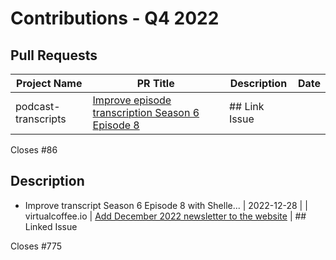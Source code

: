 # Contributions - Q4 2022

## Pull Requests

| Project Name | PR Title | Description | Date |
|---|---|---|---|
| podcast-transcripts | [Improve episode transcription Season 6 Episode 8](https://github.com/Virtual-Coffee/podcast-transcripts/pull/87) | ## Link Issue Closes #86    ## Description  - Improve transcript Season 6 Episode 8 with Shelle... | 2022-12-28 |
| virtualcoffee.io | [Add December 2022 newsletter to the website](https://github.com/Virtual-Coffee/virtualcoffee.io/pull/776) | ## Linked Issue  Closes #775   <!--  If you have a pull request related to a current issue ple... | 2022-12-15 |
| virtualcoffee.io | [Update events page with recorded events section](https://github.com/Virtual-Coffee/virtualcoffee.io/pull/763) | ## Linked Issue  Closes #752   <!--  If you have a pull request related to a current issue ple... | 2022-12-07 |
| podcast-transcripts | [Improve episode transcription Season 3 Episode 3](https://github.com/Virtual-Coffee/podcast-transcripts/pull/85) | ## Link Issue Closes #57   ## Description  - Improve transcript Season 3 Episode 3 with Ayu Adi... | 2022-11-25 |
| podcast-transcripts | [Improve episode transcription Season 6 Episode 7](https://github.com/Virtual-Coffee/podcast-transcripts/pull/84) | ## Link Issue Closes #39   ## Description  - Improve transcript Season 6 Episode 7 with Ryan Ka... | 2022-11-11 |
| virtualcoffee.io | [Add November 2022 newsletter to the website](https://github.com/Virtual-Coffee/virtualcoffee.io/pull/745) | ## Linked Issue  Closes #742   <!--  If you have a pull request related to a current issue ple... | 2022-11-06 |
| virtualcoffee.io | [Convert `newsletters.js` to TypeScript](https://github.com/Virtual-Coffee/virtualcoffee.io/pull/728) | ## Linked Issue  Closes #688   <!--  If you have a pull request related to a current issue ple... | 2022-10-21 |
| virtualcoffee.io | [Fix links on Table of Content in CONTRIBUTING.md](https://github.com/Virtual-Coffee/virtualcoffee.io/pull/708) | ## Linked Issue  Closes #707  <!--  If you have a pull request related to a current issue plea... | 2022-10-14 |
| se-unlocked | [Improve transcript 65 Harshit Chitalia](https://github.com/mgreiler/se-unlocked/pull/156) | ## Issue Link  Closes #146  ## Description  - Improve transcript Episode 65 with Harshit Chita... | 2022-10-14 |
| virtualcoffee.io | [Update CONTRIBUTING and README files](https://github.com/Virtual-Coffee/virtualcoffee.io/pull/702) | ## Linked Issue  Closes #699   <!--  If you have a pull request related to a current issue ple... | 2022-10-13 |
| podcast-transcripts | [Improve transcript Season 4 Episode 2](https://github.com/Virtual-Coffee/podcast-transcripts/pull/83) | ## Description  - Improve transcript Season 4 Episode 2 with Todd Libby. - Run `yarn check-srt` a... | 2022-10-12 |
| podcast-transcripts | [Update Podcast Docs](https://github.com/Virtual-Coffee/podcast-transcripts/pull/81) | ## Links Closes #80   ## Description  - Replace `yarn srt-check` with `yarn check-srt` in the `... | 2022-10-10 |
| podcast-transcripts | [Improve episode transcription Season 5 Special Kirk Day (5_999.srt)](https://github.com/Virtual-Coffee/podcast-transcripts/pull/79) | ## Links Closes #45   ## Description - Improve transcript Season 5 Special Kirk Day episode. - ... | 2022-10-10 |
| virtualcoffee.io | [Add Code of Conduct link to the footer](https://github.com/Virtual-Coffee/virtualcoffee.io/pull/668) | ## Linked Issue  Closes #653  <!--  If you have a pull request related to a current issue plea... | 2022-10-05 |
| virtualcoffee.io | [Add Hacktoberfest 2022 badge to profile](https://github.com/Virtual-Coffee/virtualcoffee.io/pull/658) | * Add flare * Edit Hashnode's username  ## Linked Issue  #643   <!--  If you have a pull re... | 2022-10-04 |
| virtualcoffee.io | [Add October 2022 newsletter to website](https://github.com/Virtual-Coffee/virtualcoffee.io/pull/657) | ## Linked Issue  Closes #644   <!--  If you have a pull request related to a current issue ple... | 2022-10-04 |
| podcast-transcripts | [Improve episode transcription Season 6 Episode 8](https://github.com/Virtual-Coffee/podcast-transcripts/pull/87) | ## Link Issue Closes #86    ## Description  - Improve transcript Season 6 Episode 8 with Shelle... | 2022-12-28 |
| virtualcoffee.io | [Add December 2022 newsletter to the website](https://github.com/Virtual-Coffee/virtualcoffee.io/pull/776) | ## Linked Issue  Closes #775   <!--  If you have a pull request related to a current issue ple... | 2022-12-15 |
| virtualcoffee.io | [Update events page with recorded events section](https://github.com/Virtual-Coffee/virtualcoffee.io/pull/763) | ## Linked Issue  Closes #752   <!--  If you have a pull request related to a current issue ple... | 2022-12-07 |
| podcast-transcripts | [Improve episode transcription Season 3 Episode 3](https://github.com/Virtual-Coffee/podcast-transcripts/pull/85) | ## Link Issue Closes #57   ## Description  - Improve transcript Season 3 Episode 3 with Ayu Adi... | 2022-11-25 |
| podcast-transcripts | [Improve episode transcription Season 6 Episode 7](https://github.com/Virtual-Coffee/podcast-transcripts/pull/84) | ## Link Issue Closes #39   ## Description  - Improve transcript Season 6 Episode 7 with Ryan Ka... | 2022-11-11 |
| virtualcoffee.io | [Add November 2022 newsletter to the website](https://github.com/Virtual-Coffee/virtualcoffee.io/pull/745) | ## Linked Issue  Closes #742   <!--  If you have a pull request related to a current issue ple... | 2022-11-06 |
| virtualcoffee.io | [Convert `newsletters.js` to TypeScript](https://github.com/Virtual-Coffee/virtualcoffee.io/pull/728) | ## Linked Issue  Closes #688   <!--  If you have a pull request related to a current issue ple... | 2022-10-21 |
| virtualcoffee.io | [Fix links on Table of Content in CONTRIBUTING.md](https://github.com/Virtual-Coffee/virtualcoffee.io/pull/708) | ## Linked Issue  Closes #707  <!--  If you have a pull request related to a current issue plea... | 2022-10-14 |
| se-unlocked | [Improve transcript 65 Harshit Chitalia](https://github.com/mgreiler/se-unlocked/pull/156) | ## Issue Link  Closes #146  ## Description  - Improve transcript Episode 65 with Harshit Chita... | 2022-10-14 |
| virtualcoffee.io | [Update CONTRIBUTING and README files](https://github.com/Virtual-Coffee/virtualcoffee.io/pull/702) | ## Linked Issue  Closes #699   <!--  If you have a pull request related to a current issue ple... | 2022-10-13 |
| podcast-transcripts | [Improve transcript Season 4 Episode 2](https://github.com/Virtual-Coffee/podcast-transcripts/pull/83) | ## Description  - Improve transcript Season 4 Episode 2 with Todd Libby. - Run `yarn check-srt` a... | 2022-10-12 |
| podcast-transcripts | [Update Podcast Docs](https://github.com/Virtual-Coffee/podcast-transcripts/pull/81) | ## Links Closes #80   ## Description  - Replace `yarn srt-check` with `yarn check-srt` in the `... | 2022-10-10 |
| podcast-transcripts | [Improve episode transcription Season 5 Special Kirk Day (5_999.srt)](https://github.com/Virtual-Coffee/podcast-transcripts/pull/79) | ## Links Closes #45   ## Description - Improve transcript Season 5 Special Kirk Day episode. - ... | 2022-10-10 |
| virtualcoffee.io | [Add Code of Conduct link to the footer](https://github.com/Virtual-Coffee/virtualcoffee.io/pull/668) | ## Linked Issue  Closes #653  <!--  If you have a pull request related to a current issue plea... | 2022-10-05 |
| virtualcoffee.io | [Add Hacktoberfest 2022 badge to profile](https://github.com/Virtual-Coffee/virtualcoffee.io/pull/658) | * Add flare * Edit Hashnode's username  ## Linked Issue  #643   <!--  If you have a pull re... | 2022-10-04 |
| virtualcoffee.io | [Add October 2022 newsletter to website](https://github.com/Virtual-Coffee/virtualcoffee.io/pull/657) | ## Linked Issue  Closes #644   <!--  If you have a pull request related to a current issue ple... | 2022-10-04 |
| podcast-transcripts | [Improve episode transcription Season 6 Episode 8](https://github.com/Virtual-Coffee/podcast-transcripts/pull/87) | ## Link Issue Closes #86    ## Description  - Improve transcript Season 6 Episode 8 with Shelle... | 2022-12-28 |
| virtualcoffee.io | [Add December 2022 newsletter to the website](https://github.com/Virtual-Coffee/virtualcoffee.io/pull/776) | ## Linked Issue  Closes #775   <!--  If you have a pull request related to a current issue ple... | 2022-12-15 |
| virtualcoffee.io | [Update events page with recorded events section](https://github.com/Virtual-Coffee/virtualcoffee.io/pull/763) | ## Linked Issue  Closes #752   <!--  If you have a pull request related to a current issue ple... | 2022-12-07 |
| podcast-transcripts | [Improve episode transcription Season 3 Episode 3](https://github.com/Virtual-Coffee/podcast-transcripts/pull/85) | ## Link Issue Closes #57   ## Description  - Improve transcript Season 3 Episode 3 with Ayu Adi... | 2022-11-25 |
| podcast-transcripts | [Improve episode transcription Season 6 Episode 7](https://github.com/Virtual-Coffee/podcast-transcripts/pull/84) | ## Link Issue Closes #39   ## Description  - Improve transcript Season 6 Episode 7 with Ryan Ka... | 2022-11-11 |
| virtualcoffee.io | [Add November 2022 newsletter to the website](https://github.com/Virtual-Coffee/virtualcoffee.io/pull/745) | ## Linked Issue  Closes #742   <!--  If you have a pull request related to a current issue ple... | 2022-11-06 |
| virtualcoffee.io | [Convert `newsletters.js` to TypeScript](https://github.com/Virtual-Coffee/virtualcoffee.io/pull/728) | ## Linked Issue  Closes #688   <!--  If you have a pull request related to a current issue ple... | 2022-10-21 |
| virtualcoffee.io | [Fix links on Table of Content in CONTRIBUTING.md](https://github.com/Virtual-Coffee/virtualcoffee.io/pull/708) | ## Linked Issue  Closes #707  <!--  If you have a pull request related to a current issue plea... | 2022-10-14 |
| se-unlocked | [Improve transcript 65 Harshit Chitalia](https://github.com/mgreiler/se-unlocked/pull/156) | ## Issue Link  Closes #146  ## Description  - Improve transcript Episode 65 with Harshit Chita... | 2022-10-14 |
| virtualcoffee.io | [Update CONTRIBUTING and README files](https://github.com/Virtual-Coffee/virtualcoffee.io/pull/702) | ## Linked Issue  Closes #699   <!--  If you have a pull request related to a current issue ple... | 2022-10-13 |
| podcast-transcripts | [Improve transcript Season 4 Episode 2](https://github.com/Virtual-Coffee/podcast-transcripts/pull/83) | ## Description  - Improve transcript Season 4 Episode 2 with Todd Libby. - Run `yarn check-srt` a... | 2022-10-12 |
| podcast-transcripts | [Update Podcast Docs](https://github.com/Virtual-Coffee/podcast-transcripts/pull/81) | ## Links Closes #80   ## Description  - Replace `yarn srt-check` with `yarn check-srt` in the `... | 2022-10-10 |
| podcast-transcripts | [Improve episode transcription Season 5 Special Kirk Day (5_999.srt)](https://github.com/Virtual-Coffee/podcast-transcripts/pull/79) | ## Links Closes #45   ## Description - Improve transcript Season 5 Special Kirk Day episode. - ... | 2022-10-10 |
| virtualcoffee.io | [Add Code of Conduct link to the footer](https://github.com/Virtual-Coffee/virtualcoffee.io/pull/668) | ## Linked Issue  Closes #653  <!--  If you have a pull request related to a current issue plea... | 2022-10-05 |
| virtualcoffee.io | [Add Hacktoberfest 2022 badge to profile](https://github.com/Virtual-Coffee/virtualcoffee.io/pull/658) | * Add flare * Edit Hashnode's username  ## Linked Issue  #643   <!--  If you have a pull re... | 2022-10-04 |
| virtualcoffee.io | [Add October 2022 newsletter to website](https://github.com/Virtual-Coffee/virtualcoffee.io/pull/657) | ## Linked Issue  Closes #644   <!--  If you have a pull request related to a current issue ple... | 2022-10-04 |
| podcast-transcripts | [Improve episode transcription Season 6 Episode 8](https://github.com/Virtual-Coffee/podcast-transcripts/pull/87) | ## Link Issue Closes #86    ## Description  - Improve transcript Season 6 Episode 8 with Shelle... | 2022-12-28 |
| virtualcoffee.io | [Add December 2022 newsletter to the website](https://github.com/Virtual-Coffee/virtualcoffee.io/pull/776) | ## Linked Issue  Closes #775   <!--  If you have a pull request related to a current issue ple... | 2022-12-15 |
| virtualcoffee.io | [Update events page with recorded events section](https://github.com/Virtual-Coffee/virtualcoffee.io/pull/763) | ## Linked Issue  Closes #752   <!--  If you have a pull request related to a current issue ple... | 2022-12-07 |
| podcast-transcripts | [Improve episode transcription Season 3 Episode 3](https://github.com/Virtual-Coffee/podcast-transcripts/pull/85) | ## Link Issue Closes #57   ## Description  - Improve transcript Season 3 Episode 3 with Ayu Adi... | 2022-11-25 |
| podcast-transcripts | [Improve episode transcription Season 6 Episode 7](https://github.com/Virtual-Coffee/podcast-transcripts/pull/84) | ## Link Issue Closes #39   ## Description  - Improve transcript Season 6 Episode 7 with Ryan Ka... | 2022-11-11 |
| virtualcoffee.io | [Add November 2022 newsletter to the website](https://github.com/Virtual-Coffee/virtualcoffee.io/pull/745) | ## Linked Issue  Closes #742   <!--  If you have a pull request related to a current issue ple... | 2022-11-06 |
| virtualcoffee.io | [Convert `newsletters.js` to TypeScript](https://github.com/Virtual-Coffee/virtualcoffee.io/pull/728) | ## Linked Issue  Closes #688   <!--  If you have a pull request related to a current issue ple... | 2022-10-21 |
| virtualcoffee.io | [Fix links on Table of Content in CONTRIBUTING.md](https://github.com/Virtual-Coffee/virtualcoffee.io/pull/708) | ## Linked Issue  Closes #707  <!--  If you have a pull request related to a current issue plea... | 2022-10-14 |
| se-unlocked | [Improve transcript 65 Harshit Chitalia](https://github.com/mgreiler/se-unlocked/pull/156) | ## Issue Link  Closes #146  ## Description  - Improve transcript Episode 65 with Harshit Chita... | 2022-10-14 |
| virtualcoffee.io | [Update CONTRIBUTING and README files](https://github.com/Virtual-Coffee/virtualcoffee.io/pull/702) | ## Linked Issue  Closes #699   <!--  If you have a pull request related to a current issue ple... | 2022-10-13 |
| podcast-transcripts | [Improve transcript Season 4 Episode 2](https://github.com/Virtual-Coffee/podcast-transcripts/pull/83) | ## Description  - Improve transcript Season 4 Episode 2 with Todd Libby. - Run `yarn check-srt` a... | 2022-10-12 |
| podcast-transcripts | [Update Podcast Docs](https://github.com/Virtual-Coffee/podcast-transcripts/pull/81) | ## Links Closes #80   ## Description  - Replace `yarn srt-check` with `yarn check-srt` in the `... | 2022-10-10 |
| podcast-transcripts | [Improve episode transcription Season 5 Special Kirk Day (5_999.srt)](https://github.com/Virtual-Coffee/podcast-transcripts/pull/79) | ## Links Closes #45   ## Description - Improve transcript Season 5 Special Kirk Day episode. - ... | 2022-10-10 |
| virtualcoffee.io | [Add Code of Conduct link to the footer](https://github.com/Virtual-Coffee/virtualcoffee.io/pull/668) | ## Linked Issue  Closes #653  <!--  If you have a pull request related to a current issue plea... | 2022-10-05 |
| virtualcoffee.io | [Add Hacktoberfest 2022 badge to profile](https://github.com/Virtual-Coffee/virtualcoffee.io/pull/658) | * Add flare * Edit Hashnode's username  ## Linked Issue  #643   <!--  If you have a pull re... | 2022-10-04 |
| virtualcoffee.io | [Add October 2022 newsletter to website](https://github.com/Virtual-Coffee/virtualcoffee.io/pull/657) | ## Linked Issue  Closes #644   <!--  If you have a pull request related to a current issue ple... | 2022-10-04 |
| podcast-transcripts | [Improve episode transcription Season 6 Episode 8](https://github.com/Virtual-Coffee/podcast-transcripts/pull/87) | ## Link Issue Closes #86    ## Description  - Improve transcript Season 6 Episode 8 with Shelle... | 2022-12-28 |
| virtualcoffee.io | [Add December 2022 newsletter to the website](https://github.com/Virtual-Coffee/virtualcoffee.io/pull/776) | ## Linked Issue  Closes #775   <!--  If you have a pull request related to a current issue ple... | 2022-12-15 |
| virtualcoffee.io | [Update events page with recorded events section](https://github.com/Virtual-Coffee/virtualcoffee.io/pull/763) | ## Linked Issue  Closes #752   <!--  If you have a pull request related to a current issue ple... | 2022-12-07 |
| podcast-transcripts | [Improve episode transcription Season 3 Episode 3](https://github.com/Virtual-Coffee/podcast-transcripts/pull/85) | ## Link Issue Closes #57   ## Description  - Improve transcript Season 3 Episode 3 with Ayu Adi... | 2022-11-25 |
| podcast-transcripts | [Improve episode transcription Season 6 Episode 7](https://github.com/Virtual-Coffee/podcast-transcripts/pull/84) | ## Link Issue Closes #39   ## Description  - Improve transcript Season 6 Episode 7 with Ryan Ka... | 2022-11-11 |
| virtualcoffee.io | [Add November 2022 newsletter to the website](https://github.com/Virtual-Coffee/virtualcoffee.io/pull/745) | ## Linked Issue  Closes #742   <!--  If you have a pull request related to a current issue ple... | 2022-11-06 |
| virtualcoffee.io | [Convert `newsletters.js` to TypeScript](https://github.com/Virtual-Coffee/virtualcoffee.io/pull/728) | ## Linked Issue  Closes #688   <!--  If you have a pull request related to a current issue ple... | 2022-10-21 |
| virtualcoffee.io | [Fix links on Table of Content in CONTRIBUTING.md](https://github.com/Virtual-Coffee/virtualcoffee.io/pull/708) | ## Linked Issue  Closes #707  <!--  If you have a pull request related to a current issue plea... | 2022-10-14 |
| se-unlocked | [Improve transcript 65 Harshit Chitalia](https://github.com/mgreiler/se-unlocked/pull/156) | ## Issue Link  Closes #146  ## Description  - Improve transcript Episode 65 with Harshit Chita... | 2022-10-14 |
| virtualcoffee.io | [Update CONTRIBUTING and README files](https://github.com/Virtual-Coffee/virtualcoffee.io/pull/702) | ## Linked Issue  Closes #699   <!--  If you have a pull request related to a current issue ple... | 2022-10-13 |
| podcast-transcripts | [Improve transcript Season 4 Episode 2](https://github.com/Virtual-Coffee/podcast-transcripts/pull/83) | ## Description  - Improve transcript Season 4 Episode 2 with Todd Libby. - Run `yarn check-srt` a... | 2022-10-12 |
| podcast-transcripts | [Update Podcast Docs](https://github.com/Virtual-Coffee/podcast-transcripts/pull/81) | ## Links Closes #80   ## Description  - Replace `yarn srt-check` with `yarn check-srt` in the `... | 2022-10-10 |
| podcast-transcripts | [Improve episode transcription Season 5 Special Kirk Day (5_999.srt)](https://github.com/Virtual-Coffee/podcast-transcripts/pull/79) | ## Links Closes #45   ## Description - Improve transcript Season 5 Special Kirk Day episode. - ... | 2022-10-10 |
| virtualcoffee.io | [Add Code of Conduct link to the footer](https://github.com/Virtual-Coffee/virtualcoffee.io/pull/668) | ## Linked Issue  Closes #653  <!--  If you have a pull request related to a current issue plea... | 2022-10-05 |
| virtualcoffee.io | [Add Hacktoberfest 2022 badge to profile](https://github.com/Virtual-Coffee/virtualcoffee.io/pull/658) | * Add flare * Edit Hashnode's username  ## Linked Issue  #643   <!--  If you have a pull re... | 2022-10-04 |
| virtualcoffee.io | [Add October 2022 newsletter to website](https://github.com/Virtual-Coffee/virtualcoffee.io/pull/657) | ## Linked Issue  Closes #644   <!--  If you have a pull request related to a current issue ple... | 2022-10-04 |
| podcast-transcripts | [Improve episode transcription Season 6 Episode 8](https://github.com/Virtual-Coffee/podcast-transcripts/pull/87) | ## Link Issue Closes #86    ## Description  - Improve transcript Season 6 Episode 8 with Shelle... | 2022-12-28 |
| virtualcoffee.io | [Add December 2022 newsletter to the website](https://github.com/Virtual-Coffee/virtualcoffee.io/pull/776) | ## Linked Issue  Closes #775   <!--  If you have a pull request related to a current issue ple... | 2022-12-15 |
| virtualcoffee.io | [Update events page with recorded events section](https://github.com/Virtual-Coffee/virtualcoffee.io/pull/763) | ## Linked Issue  Closes #752   <!--  If you have a pull request related to a current issue ple... | 2022-12-07 |
| podcast-transcripts | [Improve episode transcription Season 3 Episode 3](https://github.com/Virtual-Coffee/podcast-transcripts/pull/85) | ## Link Issue Closes #57   ## Description  - Improve transcript Season 3 Episode 3 with Ayu Adi... | 2022-11-25 |
| podcast-transcripts | [Improve episode transcription Season 6 Episode 7](https://github.com/Virtual-Coffee/podcast-transcripts/pull/84) | ## Link Issue Closes #39   ## Description  - Improve transcript Season 6 Episode 7 with Ryan Ka... | 2022-11-11 |
| virtualcoffee.io | [Add November 2022 newsletter to the website](https://github.com/Virtual-Coffee/virtualcoffee.io/pull/745) | ## Linked Issue  Closes #742   <!--  If you have a pull request related to a current issue ple... | 2022-11-06 |
| virtualcoffee.io | [Convert `newsletters.js` to TypeScript](https://github.com/Virtual-Coffee/virtualcoffee.io/pull/728) | ## Linked Issue  Closes #688   <!--  If you have a pull request related to a current issue ple... | 2022-10-21 |
| virtualcoffee.io | [Fix links on Table of Content in CONTRIBUTING.md](https://github.com/Virtual-Coffee/virtualcoffee.io/pull/708) | ## Linked Issue  Closes #707  <!--  If you have a pull request related to a current issue plea... | 2022-10-14 |
| se-unlocked | [Improve transcript 65 Harshit Chitalia](https://github.com/mgreiler/se-unlocked/pull/156) | ## Issue Link  Closes #146  ## Description  - Improve transcript Episode 65 with Harshit Chita... | 2022-10-14 |
| virtualcoffee.io | [Update CONTRIBUTING and README files](https://github.com/Virtual-Coffee/virtualcoffee.io/pull/702) | ## Linked Issue  Closes #699   <!--  If you have a pull request related to a current issue ple... | 2022-10-13 |
| podcast-transcripts | [Improve transcript Season 4 Episode 2](https://github.com/Virtual-Coffee/podcast-transcripts/pull/83) | ## Description  - Improve transcript Season 4 Episode 2 with Todd Libby. - Run `yarn check-srt` a... | 2022-10-12 |
| podcast-transcripts | [Update Podcast Docs](https://github.com/Virtual-Coffee/podcast-transcripts/pull/81) | ## Links Closes #80   ## Description  - Replace `yarn srt-check` with `yarn check-srt` in the `... | 2022-10-10 |
| podcast-transcripts | [Improve episode transcription Season 5 Special Kirk Day (5_999.srt)](https://github.com/Virtual-Coffee/podcast-transcripts/pull/79) | ## Links Closes #45   ## Description - Improve transcript Season 5 Special Kirk Day episode. - ... | 2022-10-10 |
| virtualcoffee.io | [Add Code of Conduct link to the footer](https://github.com/Virtual-Coffee/virtualcoffee.io/pull/668) | ## Linked Issue  Closes #653  <!--  If you have a pull request related to a current issue plea... | 2022-10-05 |
| virtualcoffee.io | [Add Hacktoberfest 2022 badge to profile](https://github.com/Virtual-Coffee/virtualcoffee.io/pull/658) | * Add flare * Edit Hashnode's username  ## Linked Issue  #643   <!--  If you have a pull re... | 2022-10-04 |
| virtualcoffee.io | [Add October 2022 newsletter to website](https://github.com/Virtual-Coffee/virtualcoffee.io/pull/657) | ## Linked Issue  Closes #644   <!--  If you have a pull request related to a current issue ple... | 2022-10-04 |
| podcast-transcripts | [Improve episode transcription Season 6 Episode 8](https://github.com/Virtual-Coffee/podcast-transcripts/pull/87) | ## Link Issue Closes #86    ## Description  - Improve transcript Season 6 Episode 8 with Shelle... | 2022-12-28 |
| virtualcoffee.io | [Add December 2022 newsletter to the website](https://github.com/Virtual-Coffee/virtualcoffee.io/pull/776) | ## Linked Issue  Closes #775   <!--  If you have a pull request related to a current issue ple... | 2022-12-15 |
| virtualcoffee.io | [Update events page with recorded events section](https://github.com/Virtual-Coffee/virtualcoffee.io/pull/763) | ## Linked Issue  Closes #752   <!--  If you have a pull request related to a current issue ple... | 2022-12-07 |
| podcast-transcripts | [Improve episode transcription Season 3 Episode 3](https://github.com/Virtual-Coffee/podcast-transcripts/pull/85) | ## Link Issue Closes #57   ## Description  - Improve transcript Season 3 Episode 3 with Ayu Adi... | 2022-11-25 |
| podcast-transcripts | [Improve episode transcription Season 6 Episode 7](https://github.com/Virtual-Coffee/podcast-transcripts/pull/84) | ## Link Issue Closes #39   ## Description  - Improve transcript Season 6 Episode 7 with Ryan Ka... | 2022-11-11 |
| virtualcoffee.io | [Add November 2022 newsletter to the website](https://github.com/Virtual-Coffee/virtualcoffee.io/pull/745) | ## Linked Issue  Closes #742   <!--  If you have a pull request related to a current issue ple... | 2022-11-06 |
| virtualcoffee.io | [Convert `newsletters.js` to TypeScript](https://github.com/Virtual-Coffee/virtualcoffee.io/pull/728) | ## Linked Issue  Closes #688   <!--  If you have a pull request related to a current issue ple... | 2022-10-21 |
| virtualcoffee.io | [Fix links on Table of Content in CONTRIBUTING.md](https://github.com/Virtual-Coffee/virtualcoffee.io/pull/708) | ## Linked Issue  Closes #707  <!--  If you have a pull request related to a current issue plea... | 2022-10-14 |
| se-unlocked | [Improve transcript 65 Harshit Chitalia](https://github.com/mgreiler/se-unlocked/pull/156) | ## Issue Link  Closes #146  ## Description  - Improve transcript Episode 65 with Harshit Chita... | 2022-10-14 |
| virtualcoffee.io | [Update CONTRIBUTING and README files](https://github.com/Virtual-Coffee/virtualcoffee.io/pull/702) | ## Linked Issue  Closes #699   <!--  If you have a pull request related to a current issue ple... | 2022-10-13 |
| podcast-transcripts | [Improve transcript Season 4 Episode 2](https://github.com/Virtual-Coffee/podcast-transcripts/pull/83) | ## Description  - Improve transcript Season 4 Episode 2 with Todd Libby. - Run `yarn check-srt` a... | 2022-10-12 |
| podcast-transcripts | [Update Podcast Docs](https://github.com/Virtual-Coffee/podcast-transcripts/pull/81) | ## Links Closes #80   ## Description  - Replace `yarn srt-check` with `yarn check-srt` in the `... | 2022-10-10 |
| podcast-transcripts | [Improve episode transcription Season 5 Special Kirk Day (5_999.srt)](https://github.com/Virtual-Coffee/podcast-transcripts/pull/79) | ## Links Closes #45   ## Description - Improve transcript Season 5 Special Kirk Day episode. - ... | 2022-10-10 |
| virtualcoffee.io | [Add Code of Conduct link to the footer](https://github.com/Virtual-Coffee/virtualcoffee.io/pull/668) | ## Linked Issue  Closes #653  <!--  If you have a pull request related to a current issue plea... | 2022-10-05 |
| virtualcoffee.io | [Add Hacktoberfest 2022 badge to profile](https://github.com/Virtual-Coffee/virtualcoffee.io/pull/658) | * Add flare * Edit Hashnode's username  ## Linked Issue  #643   <!--  If you have a pull re... | 2022-10-04 |
| virtualcoffee.io | [Add October 2022 newsletter to website](https://github.com/Virtual-Coffee/virtualcoffee.io/pull/657) | ## Linked Issue  Closes #644   <!--  If you have a pull request related to a current issue ple... | 2022-10-04 |

## Issues

| Project Name | PR Title | Description | Date |
|---|---|---|---|
| podcast-transcripts | [Improve episode transcription Season 6 Episode 8](https://github.com/Virtual-Coffee/podcast-transcripts/issues/86) | ## Issue Context  Our podcast's transcriptions are automatically generated, so there would be typo... | 2022-12-28 |
| virtualcoffee.io | [Add December 2022 newsletter to the website ](https://github.com/Virtual-Coffee/virtualcoffee.io/issues/775) | ## Issue Context  Every month, we try to get the newsletter up on the site within a week of emaili... | 2022-12-14 |
| virtualcoffee.io | [Add November 2022 newsletter to the website](https://github.com/Virtual-Coffee/virtualcoffee.io/issues/742) | ## Issue Context  Every month, we try to get the newsletter up on the site within a week of emaili... | 2022-11-05 |
| virtualcoffee.io | [Fix links on the Table of Contents in CONTRIBUTING.md](https://github.com/Virtual-Coffee/virtualcoffee.io/issues/707) | ### Is there an existing issue for this?  - [X] I have searched the existing issues  ### Context for... | 2022-10-14 |
| virtualcoffee.io | [Add creating a new branch for contribution](https://github.com/Virtual-Coffee/virtualcoffee.io/issues/699) | ### Is there an existing issue for this?  - [X] I have searched the existing issues  ### Context... | 2022-10-12 |
| podcast-transcripts | [Update Docs](https://github.com/Virtual-Coffee/podcast-transcripts/issues/80) | ## Issue Context  - In the issues template, a couple of bullet points consist of `yarn srt-check`.... | 2022-10-10 |
| virtualcoffee.io | [Add October 2022 newsletter to the website](https://github.com/Virtual-Coffee/virtualcoffee.io/issues/644) | ## Issue Context  Every month, we try to get the newsletter up on the site within a week of emaili... | 2022-10-03 |
| podcast-transcripts | [Improve episode transcription Season 6 Episode 8](https://github.com/Virtual-Coffee/podcast-transcripts/issues/86) | ## Issue Context  Our podcast's transcriptions are automatically generated, so there would be typo... | 2022-12-28 |
| virtualcoffee.io | [Add December 2022 newsletter to the website ](https://github.com/Virtual-Coffee/virtualcoffee.io/issues/775) | ## Issue Context  Every month, we try to get the newsletter up on the site within a week of emaili... | 2022-12-14 |
| virtualcoffee.io | [Add November 2022 newsletter to the website](https://github.com/Virtual-Coffee/virtualcoffee.io/issues/742) | ## Issue Context  Every month, we try to get the newsletter up on the site within a week of emaili... | 2022-11-05 |
| virtualcoffee.io | [Fix links on the Table of Contents in CONTRIBUTING.md](https://github.com/Virtual-Coffee/virtualcoffee.io/issues/707) | ### Is there an existing issue for this?  - [X] I have searched the existing issues  ### Context for... | 2022-10-14 |
| virtualcoffee.io | [Add creating a new branch for contribution](https://github.com/Virtual-Coffee/virtualcoffee.io/issues/699) | ### Is there an existing issue for this?  - [X] I have searched the existing issues  ### Context... | 2022-10-12 |
| podcast-transcripts | [Update Docs](https://github.com/Virtual-Coffee/podcast-transcripts/issues/80) | ## Issue Context  - In the issues template, a couple of bullet points consist of `yarn srt-check`.... | 2022-10-10 |
| virtualcoffee.io | [Add October 2022 newsletter to the website](https://github.com/Virtual-Coffee/virtualcoffee.io/issues/644) | ## Issue Context  Every month, we try to get the newsletter up on the site within a week of emaili... | 2022-10-03 |
| podcast-transcripts | [Improve episode transcription Season 6 Episode 8](https://github.com/Virtual-Coffee/podcast-transcripts/issues/86) | ## Issue Context  Our podcast's transcriptions are automatically generated, so there would be typo... | 2022-12-28 |
| virtualcoffee.io | [Add December 2022 newsletter to the website ](https://github.com/Virtual-Coffee/virtualcoffee.io/issues/775) | ## Issue Context  Every month, we try to get the newsletter up on the site within a week of emaili... | 2022-12-14 |
| virtualcoffee.io | [Add November 2022 newsletter to the website](https://github.com/Virtual-Coffee/virtualcoffee.io/issues/742) | ## Issue Context  Every month, we try to get the newsletter up on the site within a week of emaili... | 2022-11-05 |
| virtualcoffee.io | [Fix links on the Table of Contents in CONTRIBUTING.md](https://github.com/Virtual-Coffee/virtualcoffee.io/issues/707) | ### Is there an existing issue for this?  - [X] I have searched the existing issues  ### Context for... | 2022-10-14 |
| virtualcoffee.io | [Add creating a new branch for contribution](https://github.com/Virtual-Coffee/virtualcoffee.io/issues/699) | ### Is there an existing issue for this?  - [X] I have searched the existing issues  ### Context... | 2022-10-12 |
| podcast-transcripts | [Update Docs](https://github.com/Virtual-Coffee/podcast-transcripts/issues/80) | ## Issue Context  - In the issues template, a couple of bullet points consist of `yarn srt-check`.... | 2022-10-10 |
| virtualcoffee.io | [Add October 2022 newsletter to the website](https://github.com/Virtual-Coffee/virtualcoffee.io/issues/644) | ## Issue Context  Every month, we try to get the newsletter up on the site within a week of emaili... | 2022-10-03 |
| podcast-transcripts | [Improve episode transcription Season 6 Episode 8](https://github.com/Virtual-Coffee/podcast-transcripts/issues/86) | ## Issue Context  Our podcast's transcriptions are automatically generated, so there would be typo... | 2022-12-28 |
| virtualcoffee.io | [Add December 2022 newsletter to the website ](https://github.com/Virtual-Coffee/virtualcoffee.io/issues/775) | ## Issue Context  Every month, we try to get the newsletter up on the site within a week of emaili... | 2022-12-14 |
| virtualcoffee.io | [Add November 2022 newsletter to the website](https://github.com/Virtual-Coffee/virtualcoffee.io/issues/742) | ## Issue Context  Every month, we try to get the newsletter up on the site within a week of emaili... | 2022-11-05 |
| virtualcoffee.io | [Fix links on the Table of Contents in CONTRIBUTING.md](https://github.com/Virtual-Coffee/virtualcoffee.io/issues/707) | ### Is there an existing issue for this?  - [X] I have searched the existing issues  ### Context for... | 2022-10-14 |
| virtualcoffee.io | [Add creating a new branch for contribution](https://github.com/Virtual-Coffee/virtualcoffee.io/issues/699) | ### Is there an existing issue for this?  - [X] I have searched the existing issues  ### Context... | 2022-10-12 |
| podcast-transcripts | [Update Docs](https://github.com/Virtual-Coffee/podcast-transcripts/issues/80) | ## Issue Context  - In the issues template, a couple of bullet points consist of `yarn srt-check`.... | 2022-10-10 |
| virtualcoffee.io | [Add October 2022 newsletter to the website](https://github.com/Virtual-Coffee/virtualcoffee.io/issues/644) | ## Issue Context  Every month, we try to get the newsletter up on the site within a week of emaili... | 2022-10-03 |
| podcast-transcripts | [Improve episode transcription Season 6 Episode 8](https://github.com/Virtual-Coffee/podcast-transcripts/issues/86) | ## Issue Context  Our podcast's transcriptions are automatically generated, so there would be typo... | 2022-12-28 |
| virtualcoffee.io | [Add December 2022 newsletter to the website ](https://github.com/Virtual-Coffee/virtualcoffee.io/issues/775) | ## Issue Context  Every month, we try to get the newsletter up on the site within a week of emaili... | 2022-12-14 |
| virtualcoffee.io | [Add November 2022 newsletter to the website](https://github.com/Virtual-Coffee/virtualcoffee.io/issues/742) | ## Issue Context  Every month, we try to get the newsletter up on the site within a week of emaili... | 2022-11-05 |
| virtualcoffee.io | [Fix links on the Table of Contents in CONTRIBUTING.md](https://github.com/Virtual-Coffee/virtualcoffee.io/issues/707) | ### Is there an existing issue for this?  - [X] I have searched the existing issues  ### Context for... | 2022-10-14 |
| virtualcoffee.io | [Add creating a new branch for contribution](https://github.com/Virtual-Coffee/virtualcoffee.io/issues/699) | ### Is there an existing issue for this?  - [X] I have searched the existing issues  ### Context... | 2022-10-12 |
| podcast-transcripts | [Update Docs](https://github.com/Virtual-Coffee/podcast-transcripts/issues/80) | ## Issue Context  - In the issues template, a couple of bullet points consist of `yarn srt-check`.... | 2022-10-10 |
| virtualcoffee.io | [Add October 2022 newsletter to the website](https://github.com/Virtual-Coffee/virtualcoffee.io/issues/644) | ## Issue Context  Every month, we try to get the newsletter up on the site within a week of emaili... | 2022-10-03 |
| podcast-transcripts | [Improve episode transcription Season 6 Episode 8](https://github.com/Virtual-Coffee/podcast-transcripts/issues/86) | ## Issue Context  Our podcast's transcriptions are automatically generated, so there would be typo... | 2022-12-28 |
| virtualcoffee.io | [Add December 2022 newsletter to the website ](https://github.com/Virtual-Coffee/virtualcoffee.io/issues/775) | ## Issue Context  Every month, we try to get the newsletter up on the site within a week of emaili... | 2022-12-14 |
| virtualcoffee.io | [Add November 2022 newsletter to the website](https://github.com/Virtual-Coffee/virtualcoffee.io/issues/742) | ## Issue Context  Every month, we try to get the newsletter up on the site within a week of emaili... | 2022-11-05 |
| virtualcoffee.io | [Fix links on the Table of Contents in CONTRIBUTING.md](https://github.com/Virtual-Coffee/virtualcoffee.io/issues/707) | ### Is there an existing issue for this?  - [X] I have searched the existing issues  ### Context for... | 2022-10-14 |
| virtualcoffee.io | [Add creating a new branch for contribution](https://github.com/Virtual-Coffee/virtualcoffee.io/issues/699) | ### Is there an existing issue for this?  - [X] I have searched the existing issues  ### Context... | 2022-10-12 |
| podcast-transcripts | [Update Docs](https://github.com/Virtual-Coffee/podcast-transcripts/issues/80) | ## Issue Context  - In the issues template, a couple of bullet points consist of `yarn srt-check`.... | 2022-10-10 |
| virtualcoffee.io | [Add October 2022 newsletter to the website](https://github.com/Virtual-Coffee/virtualcoffee.io/issues/644) | ## Issue Context  Every month, we try to get the newsletter up on the site within a week of emaili... | 2022-10-03 |
| podcast-transcripts | [Improve episode transcription Season 6 Episode 8](https://github.com/Virtual-Coffee/podcast-transcripts/issues/86) | ## Issue Context  Our podcast's transcriptions are automatically generated, so there would be typo... | 2022-12-28 |
| virtualcoffee.io | [Add December 2022 newsletter to the website ](https://github.com/Virtual-Coffee/virtualcoffee.io/issues/775) | ## Issue Context  Every month, we try to get the newsletter up on the site within a week of emaili... | 2022-12-14 |
| virtualcoffee.io | [Add November 2022 newsletter to the website](https://github.com/Virtual-Coffee/virtualcoffee.io/issues/742) | ## Issue Context  Every month, we try to get the newsletter up on the site within a week of emaili... | 2022-11-05 |
| virtualcoffee.io | [Fix links on the Table of Contents in CONTRIBUTING.md](https://github.com/Virtual-Coffee/virtualcoffee.io/issues/707) | ### Is there an existing issue for this?  - [X] I have searched the existing issues  ### Context for... | 2022-10-14 |
| virtualcoffee.io | [Add creating a new branch for contribution](https://github.com/Virtual-Coffee/virtualcoffee.io/issues/699) | ### Is there an existing issue for this?  - [X] I have searched the existing issues  ### Context... | 2022-10-12 |
| podcast-transcripts | [Update Docs](https://github.com/Virtual-Coffee/podcast-transcripts/issues/80) | ## Issue Context  - In the issues template, a couple of bullet points consist of `yarn srt-check`.... | 2022-10-10 |
| virtualcoffee.io | [Add October 2022 newsletter to the website](https://github.com/Virtual-Coffee/virtualcoffee.io/issues/644) | ## Issue Context  Every month, we try to get the newsletter up on the site within a week of emaili... | 2022-10-03 |

## Triaged Issues

| Project Name | PR Title | Description | Date |
|---|---|---|---|
| virtualcoffee.io | [Add December 2022 newsletter to the website ](https://github.com/Virtual-Coffee/virtualcoffee.io/issues/775) | ## Issue Context  Every month, we try to get the newsletter up on the site within a week of emaili... | 2022-12-15 |
| virtualcoffee.io | [Add section to events page about our youtube page](https://github.com/Virtual-Coffee/virtualcoffee.io/issues/752) | ### Is there an existing issue for this?  - [X] I have searched the existing issues  ### Issue C... | 2022-12-15 |
| virtualcoffee.io | [Add November 2022 newsletter to the website](https://github.com/Virtual-Coffee/virtualcoffee.io/issues/742) | ## Issue Context  Every month, we try to get the newsletter up on the site within a week of emaili... | 2022-11-16 |
| virtualcoffee.io | [Fix links on the Table of Contents in CONTRIBUTING.md](https://github.com/Virtual-Coffee/virtualcoffee.io/issues/707) | ### Is there an existing issue for this?  - [X] I have searched the existing issues  ### Context for... | 2022-10-17 |
| virtualcoffee.io | [Add creating a new branch for contribution](https://github.com/Virtual-Coffee/virtualcoffee.io/issues/699) | ### Is there an existing issue for this?  - [X] I have searched the existing issues  ### Context... | 2022-10-14 |
| virtualcoffee.io | [Convert `newsletters.js` to TypeScript](https://github.com/Virtual-Coffee/virtualcoffee.io/issues/688) | ## Note for Hacktoberfest:  Virtual Coffee is reserving all open issues for Virtual Coffee members... | 2022-10-21 |
| podcast-transcripts | [Update Docs](https://github.com/Virtual-Coffee/podcast-transcripts/issues/80) | ## Issue Context  - In the issues template, a couple of bullet points consist of `yarn srt-check`.... | 2022-10-10 |
| podcast-transcripts | [Improve episode transcription Season 5 Special Kirk Day (`5_999.srt`)](https://github.com/Virtual-Coffee/podcast-transcripts/issues/45) | ## Issue Context  Our podcast's transcriptions are automatically generated, so there would be typo... | 2022-10-10 |
| virtualcoffee.io | [Add Code of Conduct link to the footer](https://github.com/Virtual-Coffee/virtualcoffee.io/issues/653) | ### Is there an existing issue for this?  - [X] I have searched the existing issues  ### Issue Conte... | 2022-10-05 |
| se-unlocked | [Improve transcript 65 Harshit Chitalia](https://github.com/mgreiler/se-unlocked/issues/146) | Please help improve the transcript for this episode.  - You can either listen to the episode and i... | 2022-10-15 |
| virtualcoffee.io | [Add October 2022 newsletter to the website](https://github.com/Virtual-Coffee/virtualcoffee.io/issues/644) | ## Issue Context  Every month, we try to get the newsletter up on the site within a week of emaili... | 2022-10-04 |
| podcast-transcripts | [Improve Transcription Season 6 Episode 6](https://github.com/Virtual-Coffee/podcast-transcripts/issues/37) | ## Issue Context  Our podcast's transcriptions are automatically generated, so there would be typo... | 2022-10-04 |
| podcast-transcripts | [Improve Transcription Season 5 Episode 6](https://github.com/Virtual-Coffee/podcast-transcripts/issues/35) | ## Issue Context  Our podcast's transcriptions are automatically generated, so there would be typo... | 2022-10-04 |
| podcast-transcripts | [Improve Transcription Season 6 Episode 4](https://github.com/Virtual-Coffee/podcast-transcripts/issues/32) | ## Issue Context  Our podcast's transcriptions are automatically generated, so there would be typo... | 2022-10-04 |
| podcast-transcripts | [Improve Transcription Season 6 Episode 5](https://github.com/Virtual-Coffee/podcast-transcripts/issues/31) | ## Issue Context  Our podcast's transcriptions are automatically generated, so there would be typo... | 2022-10-04 |
| virtualcoffee.io | [Add December 2022 newsletter to the website ](https://github.com/Virtual-Coffee/virtualcoffee.io/issues/775) | ## Issue Context  Every month, we try to get the newsletter up on the site within a week of emaili... | 2022-12-15 |
| virtualcoffee.io | [Add section to events page about our youtube page](https://github.com/Virtual-Coffee/virtualcoffee.io/issues/752) | ### Is there an existing issue for this?  - [X] I have searched the existing issues  ### Issue C... | 2022-12-15 |
| virtualcoffee.io | [Add November 2022 newsletter to the website](https://github.com/Virtual-Coffee/virtualcoffee.io/issues/742) | ## Issue Context  Every month, we try to get the newsletter up on the site within a week of emaili... | 2022-11-16 |
| virtualcoffee.io | [Fix links on the Table of Contents in CONTRIBUTING.md](https://github.com/Virtual-Coffee/virtualcoffee.io/issues/707) | ### Is there an existing issue for this?  - [X] I have searched the existing issues  ### Context for... | 2022-10-17 |
| virtualcoffee.io | [Add creating a new branch for contribution](https://github.com/Virtual-Coffee/virtualcoffee.io/issues/699) | ### Is there an existing issue for this?  - [X] I have searched the existing issues  ### Context... | 2022-10-14 |
| virtualcoffee.io | [Convert `newsletters.js` to TypeScript](https://github.com/Virtual-Coffee/virtualcoffee.io/issues/688) | ## Note for Hacktoberfest:  Virtual Coffee is reserving all open issues for Virtual Coffee members... | 2022-10-21 |
| podcast-transcripts | [Update Docs](https://github.com/Virtual-Coffee/podcast-transcripts/issues/80) | ## Issue Context  - In the issues template, a couple of bullet points consist of `yarn srt-check`.... | 2022-10-10 |
| podcast-transcripts | [Improve episode transcription Season 5 Special Kirk Day (`5_999.srt`)](https://github.com/Virtual-Coffee/podcast-transcripts/issues/45) | ## Issue Context  Our podcast's transcriptions are automatically generated, so there would be typo... | 2022-10-10 |
| virtualcoffee.io | [Add Code of Conduct link to the footer](https://github.com/Virtual-Coffee/virtualcoffee.io/issues/653) | ### Is there an existing issue for this?  - [X] I have searched the existing issues  ### Issue Conte... | 2022-10-05 |
| se-unlocked | [Improve transcript 65 Harshit Chitalia](https://github.com/mgreiler/se-unlocked/issues/146) | Please help improve the transcript for this episode.  - You can either listen to the episode and i... | 2022-10-15 |
| virtualcoffee.io | [Add October 2022 newsletter to the website](https://github.com/Virtual-Coffee/virtualcoffee.io/issues/644) | ## Issue Context  Every month, we try to get the newsletter up on the site within a week of emaili... | 2022-10-04 |
| podcast-transcripts | [Improve Transcription Season 6 Episode 6](https://github.com/Virtual-Coffee/podcast-transcripts/issues/37) | ## Issue Context  Our podcast's transcriptions are automatically generated, so there would be typo... | 2022-10-04 |
| podcast-transcripts | [Improve Transcription Season 5 Episode 6](https://github.com/Virtual-Coffee/podcast-transcripts/issues/35) | ## Issue Context  Our podcast's transcriptions are automatically generated, so there would be typo... | 2022-10-04 |
| podcast-transcripts | [Improve Transcription Season 6 Episode 4](https://github.com/Virtual-Coffee/podcast-transcripts/issues/32) | ## Issue Context  Our podcast's transcriptions are automatically generated, so there would be typo... | 2022-10-04 |
| podcast-transcripts | [Improve Transcription Season 6 Episode 5](https://github.com/Virtual-Coffee/podcast-transcripts/issues/31) | ## Issue Context  Our podcast's transcriptions are automatically generated, so there would be typo... | 2022-10-04 |
| virtualcoffee.io | [Add December 2022 newsletter to the website ](https://github.com/Virtual-Coffee/virtualcoffee.io/issues/775) | ## Issue Context  Every month, we try to get the newsletter up on the site within a week of emaili... | 2022-12-15 |
| virtualcoffee.io | [Add section to events page about our youtube page](https://github.com/Virtual-Coffee/virtualcoffee.io/issues/752) | ### Is there an existing issue for this?  - [X] I have searched the existing issues  ### Issue C... | 2022-12-15 |
| virtualcoffee.io | [Add November 2022 newsletter to the website](https://github.com/Virtual-Coffee/virtualcoffee.io/issues/742) | ## Issue Context  Every month, we try to get the newsletter up on the site within a week of emaili... | 2022-11-16 |
| virtualcoffee.io | [Fix links on the Table of Contents in CONTRIBUTING.md](https://github.com/Virtual-Coffee/virtualcoffee.io/issues/707) | ### Is there an existing issue for this?  - [X] I have searched the existing issues  ### Context for... | 2022-10-17 |
| virtualcoffee.io | [Add creating a new branch for contribution](https://github.com/Virtual-Coffee/virtualcoffee.io/issues/699) | ### Is there an existing issue for this?  - [X] I have searched the existing issues  ### Context... | 2022-10-14 |
| virtualcoffee.io | [Convert `newsletters.js` to TypeScript](https://github.com/Virtual-Coffee/virtualcoffee.io/issues/688) | ## Note for Hacktoberfest:  Virtual Coffee is reserving all open issues for Virtual Coffee members... | 2022-10-21 |
| podcast-transcripts | [Update Docs](https://github.com/Virtual-Coffee/podcast-transcripts/issues/80) | ## Issue Context  - In the issues template, a couple of bullet points consist of `yarn srt-check`.... | 2022-10-10 |
| podcast-transcripts | [Improve episode transcription Season 5 Special Kirk Day (`5_999.srt`)](https://github.com/Virtual-Coffee/podcast-transcripts/issues/45) | ## Issue Context  Our podcast's transcriptions are automatically generated, so there would be typo... | 2022-10-10 |
| virtualcoffee.io | [Add Code of Conduct link to the footer](https://github.com/Virtual-Coffee/virtualcoffee.io/issues/653) | ### Is there an existing issue for this?  - [X] I have searched the existing issues  ### Issue Conte... | 2022-10-05 |
| se-unlocked | [Improve transcript 65 Harshit Chitalia](https://github.com/mgreiler/se-unlocked/issues/146) | Please help improve the transcript for this episode.  - You can either listen to the episode and i... | 2022-10-15 |
| virtualcoffee.io | [Add October 2022 newsletter to the website](https://github.com/Virtual-Coffee/virtualcoffee.io/issues/644) | ## Issue Context  Every month, we try to get the newsletter up on the site within a week of emaili... | 2022-10-04 |
| podcast-transcripts | [Improve Transcription Season 6 Episode 6](https://github.com/Virtual-Coffee/podcast-transcripts/issues/37) | ## Issue Context  Our podcast's transcriptions are automatically generated, so there would be typo... | 2022-10-04 |
| podcast-transcripts | [Improve Transcription Season 5 Episode 6](https://github.com/Virtual-Coffee/podcast-transcripts/issues/35) | ## Issue Context  Our podcast's transcriptions are automatically generated, so there would be typo... | 2022-10-04 |
| podcast-transcripts | [Improve Transcription Season 6 Episode 4](https://github.com/Virtual-Coffee/podcast-transcripts/issues/32) | ## Issue Context  Our podcast's transcriptions are automatically generated, so there would be typo... | 2022-10-04 |
| podcast-transcripts | [Improve Transcription Season 6 Episode 5](https://github.com/Virtual-Coffee/podcast-transcripts/issues/31) | ## Issue Context  Our podcast's transcriptions are automatically generated, so there would be typo... | 2022-10-04 |
| virtualcoffee.io | [Add December 2022 newsletter to the website ](https://github.com/Virtual-Coffee/virtualcoffee.io/issues/775) | ## Issue Context  Every month, we try to get the newsletter up on the site within a week of emaili... | 2022-12-15 |
| virtualcoffee.io | [Add section to events page about our youtube page](https://github.com/Virtual-Coffee/virtualcoffee.io/issues/752) | ### Is there an existing issue for this?  - [X] I have searched the existing issues  ### Issue C... | 2022-12-15 |
| virtualcoffee.io | [Add November 2022 newsletter to the website](https://github.com/Virtual-Coffee/virtualcoffee.io/issues/742) | ## Issue Context  Every month, we try to get the newsletter up on the site within a week of emaili... | 2022-11-16 |
| virtualcoffee.io | [Fix links on the Table of Contents in CONTRIBUTING.md](https://github.com/Virtual-Coffee/virtualcoffee.io/issues/707) | ### Is there an existing issue for this?  - [X] I have searched the existing issues  ### Context for... | 2022-10-17 |
| virtualcoffee.io | [Add creating a new branch for contribution](https://github.com/Virtual-Coffee/virtualcoffee.io/issues/699) | ### Is there an existing issue for this?  - [X] I have searched the existing issues  ### Context... | 2022-10-14 |
| virtualcoffee.io | [Convert `newsletters.js` to TypeScript](https://github.com/Virtual-Coffee/virtualcoffee.io/issues/688) | ## Note for Hacktoberfest:  Virtual Coffee is reserving all open issues for Virtual Coffee members... | 2022-10-21 |
| podcast-transcripts | [Update Docs](https://github.com/Virtual-Coffee/podcast-transcripts/issues/80) | ## Issue Context  - In the issues template, a couple of bullet points consist of `yarn srt-check`.... | 2022-10-10 |
| podcast-transcripts | [Improve episode transcription Season 5 Special Kirk Day (`5_999.srt`)](https://github.com/Virtual-Coffee/podcast-transcripts/issues/45) | ## Issue Context  Our podcast's transcriptions are automatically generated, so there would be typo... | 2022-10-10 |
| virtualcoffee.io | [Add Code of Conduct link to the footer](https://github.com/Virtual-Coffee/virtualcoffee.io/issues/653) | ### Is there an existing issue for this?  - [X] I have searched the existing issues  ### Issue Conte... | 2022-10-05 |
| se-unlocked | [Improve transcript 65 Harshit Chitalia](https://github.com/mgreiler/se-unlocked/issues/146) | Please help improve the transcript for this episode.  - You can either listen to the episode and i... | 2022-10-15 |
| virtualcoffee.io | [Add October 2022 newsletter to the website](https://github.com/Virtual-Coffee/virtualcoffee.io/issues/644) | ## Issue Context  Every month, we try to get the newsletter up on the site within a week of emaili... | 2022-10-04 |
| podcast-transcripts | [Improve Transcription Season 6 Episode 6](https://github.com/Virtual-Coffee/podcast-transcripts/issues/37) | ## Issue Context  Our podcast's transcriptions are automatically generated, so there would be typo... | 2022-10-04 |
| podcast-transcripts | [Improve Transcription Season 5 Episode 6](https://github.com/Virtual-Coffee/podcast-transcripts/issues/35) | ## Issue Context  Our podcast's transcriptions are automatically generated, so there would be typo... | 2022-10-04 |
| podcast-transcripts | [Improve Transcription Season 6 Episode 4](https://github.com/Virtual-Coffee/podcast-transcripts/issues/32) | ## Issue Context  Our podcast's transcriptions are automatically generated, so there would be typo... | 2022-10-04 |
| podcast-transcripts | [Improve Transcription Season 6 Episode 5](https://github.com/Virtual-Coffee/podcast-transcripts/issues/31) | ## Issue Context  Our podcast's transcriptions are automatically generated, so there would be typo... | 2022-10-04 |
| virtualcoffee.io | [Add December 2022 newsletter to the website ](https://github.com/Virtual-Coffee/virtualcoffee.io/issues/775) | ## Issue Context  Every month, we try to get the newsletter up on the site within a week of emaili... | 2022-12-15 |
| virtualcoffee.io | [Add section to events page about our youtube page](https://github.com/Virtual-Coffee/virtualcoffee.io/issues/752) | ### Is there an existing issue for this?  - [X] I have searched the existing issues  ### Issue C... | 2022-12-15 |
| virtualcoffee.io | [Add November 2022 newsletter to the website](https://github.com/Virtual-Coffee/virtualcoffee.io/issues/742) | ## Issue Context  Every month, we try to get the newsletter up on the site within a week of emaili... | 2022-11-16 |
| virtualcoffee.io | [Fix links on the Table of Contents in CONTRIBUTING.md](https://github.com/Virtual-Coffee/virtualcoffee.io/issues/707) | ### Is there an existing issue for this?  - [X] I have searched the existing issues  ### Context for... | 2022-10-17 |
| virtualcoffee.io | [Add creating a new branch for contribution](https://github.com/Virtual-Coffee/virtualcoffee.io/issues/699) | ### Is there an existing issue for this?  - [X] I have searched the existing issues  ### Context... | 2022-10-14 |
| virtualcoffee.io | [Convert `newsletters.js` to TypeScript](https://github.com/Virtual-Coffee/virtualcoffee.io/issues/688) | ## Note for Hacktoberfest:  Virtual Coffee is reserving all open issues for Virtual Coffee members... | 2022-10-21 |
| podcast-transcripts | [Update Docs](https://github.com/Virtual-Coffee/podcast-transcripts/issues/80) | ## Issue Context  - In the issues template, a couple of bullet points consist of `yarn srt-check`.... | 2022-10-10 |
| podcast-transcripts | [Improve episode transcription Season 5 Special Kirk Day (`5_999.srt`)](https://github.com/Virtual-Coffee/podcast-transcripts/issues/45) | ## Issue Context  Our podcast's transcriptions are automatically generated, so there would be typo... | 2022-10-10 |
| virtualcoffee.io | [Add Code of Conduct link to the footer](https://github.com/Virtual-Coffee/virtualcoffee.io/issues/653) | ### Is there an existing issue for this?  - [X] I have searched the existing issues  ### Issue Conte... | 2022-10-05 |
| se-unlocked | [Improve transcript 65 Harshit Chitalia](https://github.com/mgreiler/se-unlocked/issues/146) | Please help improve the transcript for this episode.  - You can either listen to the episode and i... | 2022-10-15 |
| virtualcoffee.io | [Add October 2022 newsletter to the website](https://github.com/Virtual-Coffee/virtualcoffee.io/issues/644) | ## Issue Context  Every month, we try to get the newsletter up on the site within a week of emaili... | 2022-10-04 |
| podcast-transcripts | [Improve Transcription Season 6 Episode 6](https://github.com/Virtual-Coffee/podcast-transcripts/issues/37) | ## Issue Context  Our podcast's transcriptions are automatically generated, so there would be typo... | 2022-10-04 |
| podcast-transcripts | [Improve Transcription Season 5 Episode 6](https://github.com/Virtual-Coffee/podcast-transcripts/issues/35) | ## Issue Context  Our podcast's transcriptions are automatically generated, so there would be typo... | 2022-10-04 |
| podcast-transcripts | [Improve Transcription Season 6 Episode 4](https://github.com/Virtual-Coffee/podcast-transcripts/issues/32) | ## Issue Context  Our podcast's transcriptions are automatically generated, so there would be typo... | 2022-10-04 |
| podcast-transcripts | [Improve Transcription Season 6 Episode 5](https://github.com/Virtual-Coffee/podcast-transcripts/issues/31) | ## Issue Context  Our podcast's transcriptions are automatically generated, so there would be typo... | 2022-10-04 |
| virtualcoffee.io | [Add December 2022 newsletter to the website ](https://github.com/Virtual-Coffee/virtualcoffee.io/issues/775) | ## Issue Context  Every month, we try to get the newsletter up on the site within a week of emaili... | 2022-12-15 |
| virtualcoffee.io | [Add section to events page about our youtube page](https://github.com/Virtual-Coffee/virtualcoffee.io/issues/752) | ### Is there an existing issue for this?  - [X] I have searched the existing issues  ### Issue C... | 2022-12-15 |
| virtualcoffee.io | [Add November 2022 newsletter to the website](https://github.com/Virtual-Coffee/virtualcoffee.io/issues/742) | ## Issue Context  Every month, we try to get the newsletter up on the site within a week of emaili... | 2022-11-16 |
| virtualcoffee.io | [Fix links on the Table of Contents in CONTRIBUTING.md](https://github.com/Virtual-Coffee/virtualcoffee.io/issues/707) | ### Is there an existing issue for this?  - [X] I have searched the existing issues  ### Context for... | 2022-10-17 |
| virtualcoffee.io | [Add creating a new branch for contribution](https://github.com/Virtual-Coffee/virtualcoffee.io/issues/699) | ### Is there an existing issue for this?  - [X] I have searched the existing issues  ### Context... | 2022-10-14 |
| virtualcoffee.io | [Convert `newsletters.js` to TypeScript](https://github.com/Virtual-Coffee/virtualcoffee.io/issues/688) | ## Note for Hacktoberfest:  Virtual Coffee is reserving all open issues for Virtual Coffee members... | 2022-10-21 |
| podcast-transcripts | [Update Docs](https://github.com/Virtual-Coffee/podcast-transcripts/issues/80) | ## Issue Context  - In the issues template, a couple of bullet points consist of `yarn srt-check`.... | 2022-10-10 |
| podcast-transcripts | [Improve episode transcription Season 5 Special Kirk Day (`5_999.srt`)](https://github.com/Virtual-Coffee/podcast-transcripts/issues/45) | ## Issue Context  Our podcast's transcriptions are automatically generated, so there would be typo... | 2022-10-10 |
| virtualcoffee.io | [Add Code of Conduct link to the footer](https://github.com/Virtual-Coffee/virtualcoffee.io/issues/653) | ### Is there an existing issue for this?  - [X] I have searched the existing issues  ### Issue Conte... | 2022-10-05 |
| se-unlocked | [Improve transcript 65 Harshit Chitalia](https://github.com/mgreiler/se-unlocked/issues/146) | Please help improve the transcript for this episode.  - You can either listen to the episode and i... | 2022-10-15 |
| virtualcoffee.io | [Add October 2022 newsletter to the website](https://github.com/Virtual-Coffee/virtualcoffee.io/issues/644) | ## Issue Context  Every month, we try to get the newsletter up on the site within a week of emaili... | 2022-10-04 |
| podcast-transcripts | [Improve Transcription Season 6 Episode 6](https://github.com/Virtual-Coffee/podcast-transcripts/issues/37) | ## Issue Context  Our podcast's transcriptions are automatically generated, so there would be typo... | 2022-10-04 |
| podcast-transcripts | [Improve Transcription Season 5 Episode 6](https://github.com/Virtual-Coffee/podcast-transcripts/issues/35) | ## Issue Context  Our podcast's transcriptions are automatically generated, so there would be typo... | 2022-10-04 |
| podcast-transcripts | [Improve Transcription Season 6 Episode 4](https://github.com/Virtual-Coffee/podcast-transcripts/issues/32) | ## Issue Context  Our podcast's transcriptions are automatically generated, so there would be typo... | 2022-10-04 |
| podcast-transcripts | [Improve Transcription Season 6 Episode 5](https://github.com/Virtual-Coffee/podcast-transcripts/issues/31) | ## Issue Context  Our podcast's transcriptions are automatically generated, so there would be typo... | 2022-10-04 |
| virtualcoffee.io | [Add December 2022 newsletter to the website ](https://github.com/Virtual-Coffee/virtualcoffee.io/issues/775) | ## Issue Context  Every month, we try to get the newsletter up on the site within a week of emaili... | 2022-12-15 |
| virtualcoffee.io | [Add section to events page about our youtube page](https://github.com/Virtual-Coffee/virtualcoffee.io/issues/752) | ### Is there an existing issue for this?  - [X] I have searched the existing issues  ### Issue C... | 2022-12-15 |
| virtualcoffee.io | [Add November 2022 newsletter to the website](https://github.com/Virtual-Coffee/virtualcoffee.io/issues/742) | ## Issue Context  Every month, we try to get the newsletter up on the site within a week of emaili... | 2022-11-16 |
| virtualcoffee.io | [Fix links on the Table of Contents in CONTRIBUTING.md](https://github.com/Virtual-Coffee/virtualcoffee.io/issues/707) | ### Is there an existing issue for this?  - [X] I have searched the existing issues  ### Context for... | 2022-10-17 |
| virtualcoffee.io | [Add creating a new branch for contribution](https://github.com/Virtual-Coffee/virtualcoffee.io/issues/699) | ### Is there an existing issue for this?  - [X] I have searched the existing issues  ### Context... | 2022-10-14 |
| virtualcoffee.io | [Convert `newsletters.js` to TypeScript](https://github.com/Virtual-Coffee/virtualcoffee.io/issues/688) | ## Note for Hacktoberfest:  Virtual Coffee is reserving all open issues for Virtual Coffee members... | 2022-10-21 |
| podcast-transcripts | [Update Docs](https://github.com/Virtual-Coffee/podcast-transcripts/issues/80) | ## Issue Context  - In the issues template, a couple of bullet points consist of `yarn srt-check`.... | 2022-10-10 |
| podcast-transcripts | [Improve episode transcription Season 5 Special Kirk Day (`5_999.srt`)](https://github.com/Virtual-Coffee/podcast-transcripts/issues/45) | ## Issue Context  Our podcast's transcriptions are automatically generated, so there would be typo... | 2022-10-10 |
| virtualcoffee.io | [Add Code of Conduct link to the footer](https://github.com/Virtual-Coffee/virtualcoffee.io/issues/653) | ### Is there an existing issue for this?  - [X] I have searched the existing issues  ### Issue Conte... | 2022-10-05 |
| se-unlocked | [Improve transcript 65 Harshit Chitalia](https://github.com/mgreiler/se-unlocked/issues/146) | Please help improve the transcript for this episode.  - You can either listen to the episode and i... | 2022-10-15 |
| virtualcoffee.io | [Add October 2022 newsletter to the website](https://github.com/Virtual-Coffee/virtualcoffee.io/issues/644) | ## Issue Context  Every month, we try to get the newsletter up on the site within a week of emaili... | 2022-10-04 |
| podcast-transcripts | [Improve Transcription Season 6 Episode 6](https://github.com/Virtual-Coffee/podcast-transcripts/issues/37) | ## Issue Context  Our podcast's transcriptions are automatically generated, so there would be typo... | 2022-10-04 |
| podcast-transcripts | [Improve Transcription Season 5 Episode 6](https://github.com/Virtual-Coffee/podcast-transcripts/issues/35) | ## Issue Context  Our podcast's transcriptions are automatically generated, so there would be typo... | 2022-10-04 |
| podcast-transcripts | [Improve Transcription Season 6 Episode 4](https://github.com/Virtual-Coffee/podcast-transcripts/issues/32) | ## Issue Context  Our podcast's transcriptions are automatically generated, so there would be typo... | 2022-10-04 |
| podcast-transcripts | [Improve Transcription Season 6 Episode 5](https://github.com/Virtual-Coffee/podcast-transcripts/issues/31) | ## Issue Context  Our podcast's transcriptions are automatically generated, so there would be typo... | 2022-10-04 |

## Reviewed PRs

No reviewed prs contributions in this quarter.


